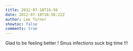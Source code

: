 ```yaml
---
title: 2012-07-18T16-56
date: 2012-07-18T16:56:22Z
author: Lee Turner
showtoc: false
comments: true
---
```


Glad to be feeling better ! Sinus infections suck big time !!!

